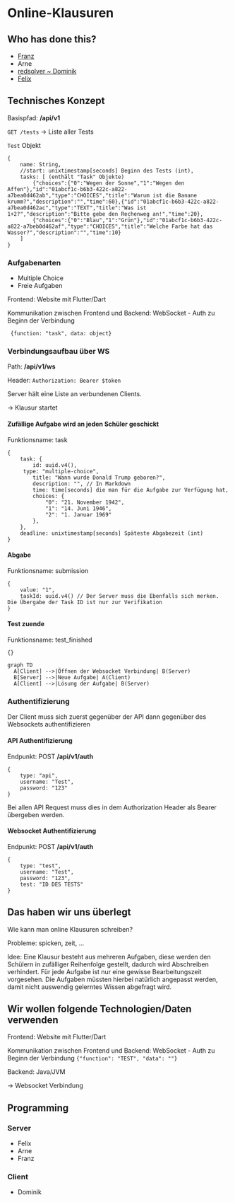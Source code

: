 # Online-Klausuren

## Who has done this?
- [Franz](https://github.com/zuvielskill)
- Arne 
- [redsolver ~ Dominik](https://github.com/redsolver)
- [Felix](https://github.com/strifel)

## Technisches Konzept

Basispfad: **/api/v1**

`GET /tests` -> Liste aller Tests

`Test` Objekt
```javascript=
{
    name: String,
    //start: unixtimestamp[seconds] Beginn des Tests (int),
    tasks: [ (enthält "Task" Objekte)
        {"choices":{"0":"Wegen der Sonne","1":"Wegen den Affen"},"id":"01abcf1c-b6b3-422c-a822-a7bea0d462ab","type":"CHOICES","title":"Warum ist die Banane krumm?","description":"","time":60},{"id":"01abcf1c-b6b3-422c-a822-a7bea0d462ac","type":"TEXT","title":"Was ist 1+2?","description":"Bitte gebe den Rechenweg an!","time":20},
        {"choices":{"0":"Blau","1":"Grün"},"id":"01abcf1c-b6b3-422c-a822-a7beb0d462af","type":"CHOICES","title":"Welche Farbe hat das Wasser?","description":"","time":10}
    ]
}
```


### Aufgabenarten

- Multiple Choice
- Freie Aufgaben

Frontend: Website mit Flutter/Dart
    
Kommunikation zwischen Frontend und Backend: WebSocket - Auth zu Beginn der Verbindung
```javascript= 
 {function: "task", data: object}
```
    
### Verbindungsaufbau über WS
Path: **/api/v1/ws**

Header: `Authorization: Bearer $token`

Server hält eine Liste an verbundenen Clients.

-> Klausur startet

#### Zufällige Aufgabe wird an jeden Schüler geschickt 
Funktionsname: task
```javascript=
{
    task: {
        id: uuid.v4(),
     type: "multiple-choice",
        title: "Wann wurde Donald Trump geboren?",
        description: "", // In Markdown
        time: time[seconds] die man für die Aufgabe zur Verfügung hat,
        choices: {
            "0": "21. November 1942",
            "1": "14. Juni 1946",
            "2": "1. Januar 1969"
        },
    },
    deadline: unixtimestamp[seconds] Späteste Abgabezeit (int)
}
```

#### Abgabe
Funktionsname: submission
```javascript=
{
    value: "1",
    taskId: uuid.v4() // Der Server muss die Ebenfalls sich merken. Die Übergabe der Task ID ist nur zur Verifikation
}
```

#### Test zuende
Funktionsname: test_finished
``` javascript=
{}
```
```mermaid
graph TD
  A[Client] -->|Öffnen der Websocket Verbindung| B(Server)
  B[Server] -->|Neue Aufgabe| A(Client)
  A[Client] -->|Lösung der Aufgabe| B(Server)
```

### Authentifizierung
Der Client muss sich zuerst gegenüber der API dann gegenüber des Websockets authentifizieren

#### API Authentifizierung
Endpunkt: POST **/api/v1/auth**
``` javascript=
{
    type: "api", 
    username: "Test", 
    password: "123"
}
```

Bei allen API Request muss dies in dem Authorization Header als Bearer übergeben werden.
#### Websocket Authentifizierung
Endpunkt: POST **/api/v1/auth**
``` javascript=
{
    type: "test", 
    username: "Test", 
    password: "123",
    test: "ID DES TESTS"    
}
```
## Das haben wir uns überlegt
Wie kann man online Klausuren schreiben? 
    
Probleme: spicken, zeit, ...
    
    
Idee: Eine Klausur besteht aus mehreren Aufgaben, diese werden den Schülern in zufälliger Reihenfolge gestellt, dadurch wird Abschreiben verhindert. Für jede Aufgabe ist nur eine gewisse Bearbeitungszeit vorgesehen. Die Aufgaben müssten hierbei natürlich angepasst werden, damit nicht auswendig gelerntes Wissen abgefragt wird.
    
    

## Wir wollen folgende Technologien/Daten verwenden
    
Frontend: Website mit Flutter/Dart
    
Kommunikation zwischen Frontend und Backend: WebSocket - Auth zu Beginn der Verbindung
    ```{"function": "TEST", "data": ""}```
    
Backend: Java/JVM
    
    
    
    
-> Websocket Verbindung


## Programming
### Server
- Felix
- Arne
- Franz

### Client
- Dominik


